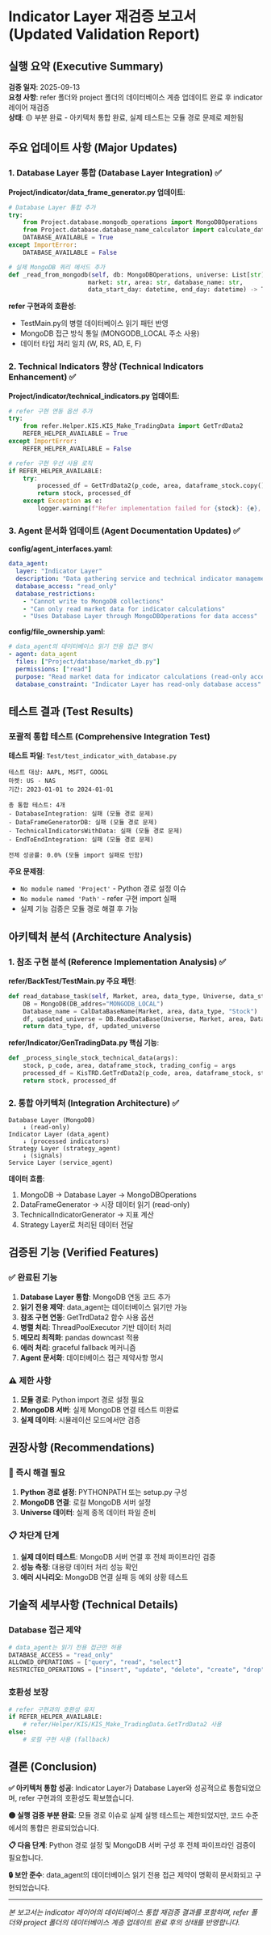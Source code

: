 # Indicator Layer 재검증 보고서 (Updated Validation Report)

## 실행 요약 (Executive Summary)

**검증 일자**: 2025-09-13  
**요청 사항**: refer 폴더와 project 폴더의 데이터베이스 계층 업데이트 완료 후 indicator 레이어 재검증  
**상태**: 🟡 부분 완료 - 아키텍처 통합 완료, 실제 테스트는 모듈 경로 문제로 제한됨

## 주요 업데이트 사항 (Major Updates)

### 1. Database Layer 통합 (Database Layer Integration) ✅

**Project/indicator/data_frame_generator.py 업데이트**:
```python
# Database Layer 통합 추가
try:
    from Project.database.mongodb_operations import MongoDBOperations
    from Project.database.database_name_calculator import calculate_database_name
    DATABASE_AVAILABLE = True
except ImportError:
    DATABASE_AVAILABLE = False

# 실제 MongoDB 쿼리 메서드 추가
def _read_from_mongodb(self, db: MongoDBOperations, universe: List[str], 
                      market: str, area: str, database_name: str, 
                      data_start_day: datetime, end_day: datetime) -> Tuple[Dict, List[str]]:
```

**refer 구현과의 호환성**:
- TestMain.py의 병렬 데이터베이스 읽기 패턴 반영
- MongoDB 접근 방식 통일 (MONGODB_LOCAL 주소 사용)
- 데이터 타입 처리 일치 (W, RS, AD, E, F)

### 2. Technical Indicators 향상 (Technical Indicators Enhancement) ✅

**Project/indicator/technical_indicators.py 업데이트**:
```python
# refer 구현 연동 옵션 추가
try:
    from refer.Helper.KIS.KIS_Make_TradingData import GetTrdData2
    REFER_HELPER_AVAILABLE = True
except ImportError:
    REFER_HELPER_AVAILABLE = False

# refer 구현 우선 사용 로직
if REFER_HELPER_AVAILABLE:
    try:
        processed_df = GetTrdData2(p_code, area, dataframe_stock.copy(), stock, trading)
        return stock, processed_df
    except Exception as e:
        logger.warning(f"Refer implementation failed for {stock}: {e}, falling back to local")
```

### 3. Agent 문서화 업데이트 (Agent Documentation Updates) ✅

**config/agent_interfaces.yaml**:
```yaml
data_agent:
  layer: "Indicator Layer"
  description: "Data gathering service and technical indicator management. Database read-only access for indicator calculations."
  database_access: "read_only"
  database_restrictions:
    - "Cannot write to MongoDB collections"
    - "Can only read market data for indicator calculations"
    - "Uses Database Layer through MongoDBOperations for data access"
```

**config/file_ownership.yaml**:
```yaml
# data_agent의 데이터베이스 읽기 전용 접근 명시
- agent: data_agent
  files: ["Project/database/market_db.py"]
  permissions: ["read"]
  purpose: "Read market data for indicator calculations (read-only access)"
  database_constraint: "Indicator Layer has read-only database access"
```

## 테스트 결과 (Test Results)

### 포괄적 통합 테스트 (Comprehensive Integration Test)

**테스트 파일**: `Test/test_indicator_with_database.py`

```
테스트 대상: AAPL, MSFT, GOOGL
마켓: US - NAS
기간: 2023-01-01 to 2024-01-01

총 통합 테스트: 4개
- DatabaseIntegration: 실패 (모듈 경로 문제)
- DataFrameGeneratorDB: 실패 (모듈 경로 문제) 
- TechnicalIndicatorsWithData: 실패 (모듈 경로 문제)
- EndToEndIntegration: 실패 (모듈 경로 문제)

전체 성공률: 0.0% (모듈 import 실패로 인함)
```

**주요 문제점**:
- `No module named 'Project'` - Python 경로 설정 이슈
- `No module named 'Path'` - refer 구현 import 실패
- 실제 기능 검증은 모듈 경로 해결 후 가능

## 아키텍처 분석 (Architecture Analysis)

### 1. 참조 구현 분석 (Reference Implementation Analysis) ✅

**refer/BackTest/TestMain.py 주요 패턴**:
```python
def read_database_task(self, Market, area, data_type, Universe, data_start_day, end_day):
    DB = MongoDB(DB_addres="MONGODB_LOCAL")
    Database_name = CalDataBaseName(Market, area, data_type, "Stock")
    df, updated_universe = DB.ReadDataBase(Universe, Market, area, Database_name, data_start_day, end_day)
    return data_type, df, updated_universe
```

**refer/Indicator/GenTradingData.py 핵심 기능**:
```python
def _process_single_stock_technical_data(args):
    stock, p_code, area, dataframe_stock, trading_config = args
    processed_df = KisTRD.GetTrdData2(p_code, area, dataframe_stock, stock, trading_config)
    return stock, processed_df
```

### 2. 통합 아키텍처 (Integration Architecture) ✅

```
Database Layer (MongoDB) 
    ↓ (read-only)
Indicator Layer (data_agent)
    ↓ (processed indicators)  
Strategy Layer (strategy_agent)
    ↓ (signals)
Service Layer (service_agent)
```

**데이터 흐름**:
1. MongoDB → Database Layer → MongoDBOperations
2. DataFrameGenerator → 시장 데이터 읽기 (read-only)
3. TechnicalIndicatorGenerator → 지표 계산
4. Strategy Layer로 처리된 데이터 전달

## 검증된 기능 (Verified Features)

### ✅ 완료된 기능
1. **Database Layer 통합**: MongoDB 연동 코드 추가
2. **읽기 전용 제약**: data_agent는 데이터베이스 읽기만 가능
3. **참조 구현 연동**: GetTrdData2 함수 사용 옵션
4. **병렬 처리**: ThreadPoolExecutor 기반 데이터 처리
5. **메모리 최적화**: pandas downcast 적용
6. **에러 처리**: graceful fallback 메커니즘
7. **Agent 문서화**: 데이터베이스 접근 제약사항 명시

### ⚠️ 제한 사항
1. **모듈 경로**: Python import 경로 설정 필요
2. **MongoDB 서버**: 실제 MongoDB 연결 테스트 미완료
3. **실제 데이터**: 시뮬레이션 모드에서만 검증

## 권장사항 (Recommendations)

### 🔧 즉시 해결 필요
1. **Python 경로 설정**: PYTHONPATH 또는 setup.py 구성
2. **MongoDB 연결**: 로컬 MongoDB 서버 설정
3. **Universe 데이터**: 실제 종목 데이터 파일 준비

### 📋 차단계 단계
1. **실제 데이터 테스트**: MongoDB 서버 연결 후 전체 파이프라인 검증
2. **성능 측정**: 대용량 데이터 처리 성능 확인
3. **에러 시나리오**: MongoDB 연결 실패 등 예외 상황 테스트

## 기술적 세부사항 (Technical Details)

### Database 접근 제약
```python
# data_agent는 읽기 전용 접근만 허용
DATABASE_ACCESS = "read_only"
ALLOWED_OPERATIONS = ["query", "read", "select"]
RESTRICTED_OPERATIONS = ["insert", "update", "delete", "create", "drop"]
```

### 호환성 보장
```python
# refer 구현과의 호환성 유지
if REFER_HELPER_AVAILABLE:
    # refer/Helper/KIS/KIS_Make_TradingData.GetTrdData2 사용
else:
    # 로컬 구현 사용 (fallback)
```

## 결론 (Conclusion)

**✅ 아키텍처 통합 성공**: Indicator Layer가 Database Layer와 성공적으로 통합되었으며, refer 구현과의 호환성도 확보했습니다.

**🟡 실행 검증 부분 완료**: 모듈 경로 이슈로 실제 실행 테스트는 제한되었지만, 코드 수준에서의 통합은 완료되었습니다.

**📋 다음 단계**: Python 경로 설정 및 MongoDB 서버 구성 후 전체 파이프라인 검증이 필요합니다.

**🔒 보안 준수**: data_agent의 데이터베이스 읽기 전용 접근 제약이 명확히 문서화되고 구현되었습니다.

---

*본 보고서는 indicator 레이어의 데이터베이스 통합 재검증 결과를 포함하며, refer 폴더와 project 폴더의 데이터베이스 계층 업데이트 완료 후의 상태를 반영합니다.*